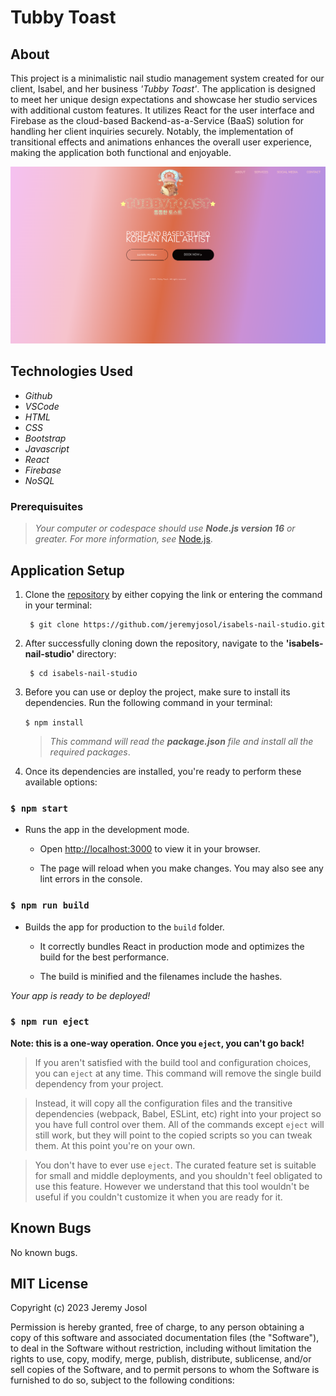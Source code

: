 # Tubby Toast

## About
This project is a minimalistic nail studio management system created for our client, Isabel, and her business _'Tubby Toast'_. The application is designed to meet her unique design expectations and showcase her studio services with additional custom features. It utilizes React for the user interface and Firebase as the cloud-based Backend-as-a-Service (BaaS) solution for handling her client inquiries securely. Notably, the implementation of transitional effects and animations enhances the overall user experience, making the application both functional and enjoyable.

<img src='./src/img/tubby-toast-main.jpg'>

## Technologies Used

* _Github_
* _VSCode_
* _HTML_
* _CSS_
* _Bootstrap_
* _Javascript_
* _React_
* _Firebase_
* _NoSQL_

### Prerequisuites
> _Your computer or codespace should use **Node.js version 16** or greater. For more information, see_ [Node.js](https://nodejs.org/en).

## Application Setup

1. Clone the [repository](https://github.com/jeremyjosol/isabels-nail-studio) by either copying the link or entering the command in your terminal:
    ```
     $ git clone https://github.com/jeremyjosol/isabels-nail-studio.git
    ```
2. After successfully cloning down the repository, navigate to the **'isabels-nail-studio'** directory:
      ```
       $ cd isabels-nail-studio
      ```
3. Before you can use or deploy the project, make sure to install its dependencies. Run the following command in your terminal:

    `$ npm install`

    > _This command will read the **package.json** file and install all the required packages_.

4. Once its dependencies are installed, you're ready to perform these available options:
    
### `$ npm start`

* Runs the app in the development mode. 

  * Open [http://localhost:3000](http://localhost:3000) to view it in your browser. 

  * The page will reload when you make changes. You may also see any lint errors in the console.

### `$ npm run build`

* Builds the app for production to the `build` folder.

  * It correctly bundles React in production mode and optimizes the build for the best performance.

  * The build is minified and the filenames include the hashes.

_Your app is ready to be deployed!_

### `$ npm run eject`

**Note: this is a one-way operation. Once you `eject`, you can't go back!**

> If you aren't satisfied with the build tool and configuration choices, you can `eject` at any time. This command will remove the single build dependency from your project.

> Instead, it will copy all the configuration files and the transitive dependencies (webpack, Babel, ESLint, etc) right into your project so you have full control over them. All of the commands except `eject` will still work, but they will point to the copied scripts so you can tweak them. At this point you're on your own.

> You don't have to ever use `eject`. The curated feature set is suitable for small and middle deployments, and you shouldn't feel obligated to use this feature. However we understand that this tool wouldn't be useful if you couldn't customize it when you are ready for it.

## Known Bugs
No known bugs.

## MIT License

Copyright (c) 2023 Jeremy Josol

Permission is hereby granted, free of charge, to any person obtaining a copy of this software and associated documentation files (the "Software"), to deal in the Software without restriction, including without limitation the rights to use, copy, modify, merge, publish, distribute, sublicense, and/or sell copies of the Software, and to permit persons to whom the Software is furnished to do so, subject to the following conditions: